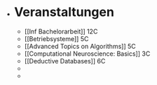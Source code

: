 - # Veranstaltungen
	- [[Inf Bachelorarbeit]] 12C
	- [[Betriebsysteme]] 5C
	- [[Advanced Topics on Algorithms]] 5C
	- [[Computational Neuroscience: Basics]] 3C
	- [[Deductive Databases]] 6C
	-
	-